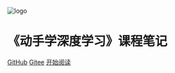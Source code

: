 ![logo](https://zh-v2.d2l.ai/_static/logo-with-text.png ':size=50%')

# 《动手学深度学习》课程笔记

<!-- > 一个神奇的文档网站生成器。

- 阅读舒适
- 人人可参与
- 众多主题 -->

[GitHub](https://github.com/green-dalii/d2l-note)
[Gitee](https://gitee.com/greener/d2l-note)
[开始阅读](README)